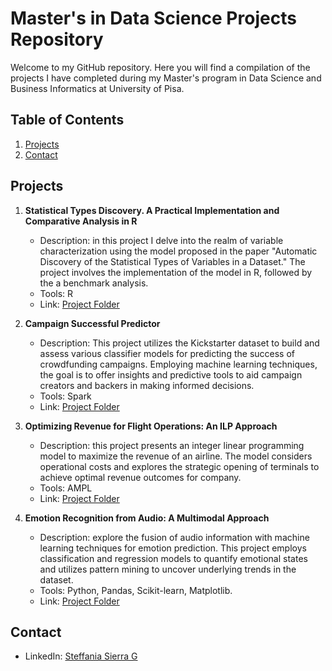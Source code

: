 # Master's in Data Science Projects Repository

Welcome to my GitHub repository. Here you will find a compilation of the projects I have completed during my Master's program in Data Science and Business Informatics at University of Pisa. 

## Table of Contents

1. [Projects](#projects)
2. [Contact](#contact)

## Projects

1. **Statistical Types Discovery. A Practical Implementation and Comparative Analysis in R**
   - Description: in this project I delve into the realm of variable characterization using the model proposed in the paper "Automatic Discovery of the Statistical Types of Variables in a Dataset." The project involves the implementation of the model in R, followed by the a benchmark analysis.
   - Tools: R
   - Link: [Project Folder](./DiscoveryOfVariablesTypes_R/)

2. **Campaign Successful Predictor**
   - Description: This project utilizes the Kickstarter dataset to build and assess various classifier models for predicting the success of crowdfunding campaigns. Employing machine learning techniques, the goal is to offer insights and predictive tools to aid campaign creators and backers in making informed decisions.
   - Tools: Spark
   - Link: [Project Folder](Kickstarter_Project_Spark/)
   
3. **Optimizing Revenue for Flight Operations: An ILP Approach**
   - Description: this project presents an integer linear programming model to maximize the revenue of an airline. The model considers operational costs and explores the strategic opening of terminals to achieve optimal revenue outcomes for company.
   - Tools: AMPL
   - Link: [Project Folder](./AirlineOperationsOptimization_AMPL/)

4. **Emotion Recognition from Audio: A Multimodal Approach**
   - Description: explore the fusion of audio information with machine learning techniques for emotion prediction. This project employs classification and regression models to quantify emotional states and utilizes pattern mining to uncover underlying trends in the dataset.
   -  Tools: Python, Pandas, Scikit-learn, Matplotlib.
   - Link: [Project Folder](./EmotionRecognition_Python/)
   
## Contact
  - LinkedIn: [Steffania Sierra G](https://www.linkedin.com/in/steffania-sierrag/)


